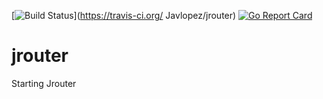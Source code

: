 [![Build Status](https://travis-ci.org/Javlopez/jrouter.svg?branch=master)](https://travis-ci.org/
Javlopez/jrouter)
[![Go Report Card](https://goreportcard.com/badge/github.com/Javlopez/jrouter)](https://goreportcard.com/report/github.com/Javlopez/jrouter)

# jrouter

Starting Jrouter

